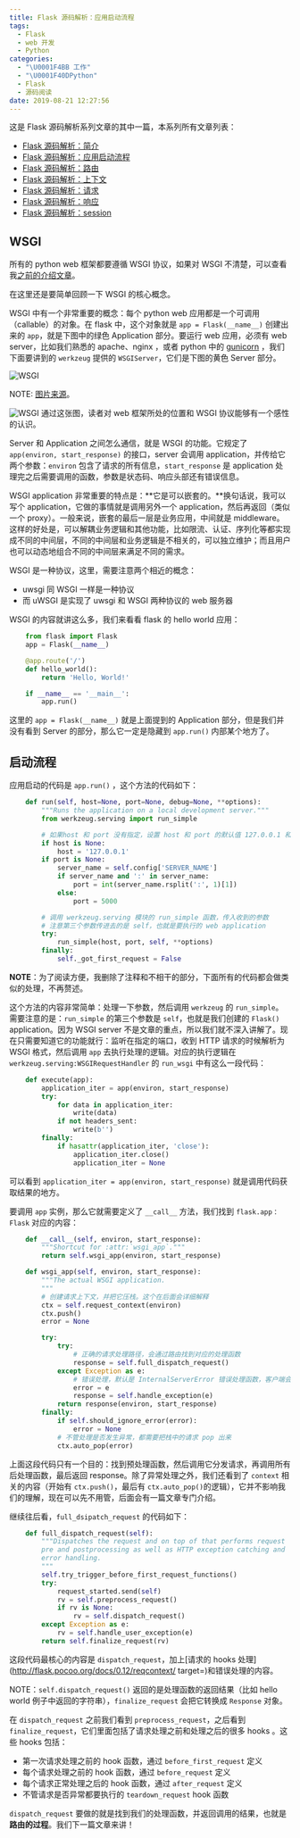 ```yaml
---
title: Flask 源码解析：应用启动流程
tags:
  - Flask
  - web 开发
  - Python
categories:
  - "\U0001F4BB 工作"
  - "\U0001F40DPython"
  - Flask
  - 源码阅读
date: 2019-08-21 12:27:56
---
```

这是 Flask 源码解析系列文章的其中一篇，本系列所有文章列表：

* [Flask 源码解析：简介](https://cizixs.com/2017/01/10/flask-insight-introduction)
* [Flask 源码解析：应用启动流程](https://cizixs.com/2017/01/11/flask-insight-start-process)
* [Flask 源码解析：路由](https://cizixs.com/2017/01/12/flask-insight-routing)
* [Flask 源码解析：上下文](https://cizixs.com/2017/01/13/flask-insight-context)
* [Flask 源码解析：请求](https://cizixs.com/2017/01/18/flask-insight-request)
* [Flask 源码解析：响应](https://cizixs.com/2017/01/22/flask-insight-response)
* [Flask 源码解析：session](https://cizixs.com/2017/03/08/flask-insight-session)

## WSGI

所有的 python web 框架都要遵循 WSGI 协议，如果对 WSGI 不清楚，可以查看我[之前的介绍文章](https://cizixs.com/2014/11/08/understand-wsgi)。

在这里还是要简单回顾一下 WSGI 的核心概念。

WSGI 中有一个非常重要的概念：每个 python web 应用都是一个可调用（callable）的对象。在 flask 中，这个对象就是 `app = Flask(__name__)` 创建出来的 `app`，就是下图中的绿色 Application 部分。要运行 web 应用，必须有 web server，比如我们熟悉的 apache、nginx ，或者 python 中的 [gunicorn](http://gunicorn.org/) ，我们下面要讲到的 `werkzeug` 提供的 `WSGIServer`，它们是下图的黄色 Server 部分。

![WSGI](https://assets.toptal.io/uploads/blog/image/91961/toptal-blog-image-1452784558794-7851992813e17ce0d5ca9802cf7ac719.jpg)

NOTE: [图片来源](https://www.toptal.com/python/pythons-wsgi-server-application-interface)。

![WSGI](/images/flask-wsgi.jpg)
通过这张图，读者对 web 框架所处的位置和 WSGI 协议能够有一个感性的认识。

Server 和 Application 之间怎么通信，就是 WSGI 的功能。它规定了 `app(environ, start_response)` 的接口，server 会调用 application，并传给它两个参数：`environ` 包含了请求的所有信息，`start_response` 是 application 处理完之后需要调用的函数，参数是状态码、响应头部还有错误信息。

WSGI application 非常重要的特点是：**它是可以嵌套的。**换句话说，我可以写个 application，它做的事情就是调用另外一个 application，然后再返回（类似一个 proxy）。一般来说，嵌套的最后一层是业务应用，中间就是 middleware。这样的好处是，可以解耦业务逻辑和其他功能，比如限流、认证、序列化等都实现成不同的中间层，不同的中间层和业务逻辑是不相关的，可以独立维护；而且用户也可以动态地组合不同的中间层来满足不同的需求。

WSGI 是一种协议，这里，需要注意两个相近的概念：

- uwsgi 同 WSGI 一样是一种协议
- 而 uWSGI 是实现了 uwsgi 和 WSGI 两种协议的 web 服务器

WSGI 的内容就讲这么多，我们来看看 flask 的 hello world 应用：
```python
    from flask import Flask
    app = Flask(__name__)

    @app.route('/')
    def hello_world():
        return 'Hello, World!'

    if __name__ == '__main__':
        app.run()
```

这里的 `app = Flask(__name__)` 就是上面提到的 Application 部分，但是我们并没有看到 Server 的部分，那么它一定是隐藏到 `app.run()` 内部某个地方了。

## 启动流程

应用启动的代码是 `app.run()` ，这个方法的代码如下：
```python
    def run(self, host=None, port=None, debug=None, **options):
        """Runs the application on a local development server."""
        from werkzeug.serving import run_simple

        # 如果host 和 port 没有指定，设置 host 和 port 的默认值 127.0.0.1 和 5000
        if host is None:
            host = '127.0.0.1'
        if port is None:
            server_name = self.config['SERVER_NAME']
            if server_name and ':' in server_name:
                port = int(server_name.rsplit(':', 1)[1])
            else:
                port = 5000

        # 调用 werkzeug.serving 模块的 run_simple 函数，传入收到的参数
        # 注意第三个参数传进去的是 self，也就是要执行的 web application
        try:
            run_simple(host, port, self, **options)
        finally:
            self._got_first_request = False

```
**NOTE**：为了阅读方便，我删除了注释和不相干的部分，下面所有的代码都会做类似的处理，不再赘述。

这个方法的内容非常简单：处理一下参数，然后调用 `werkzeug` 的 `run_simple`。需要注意的是：`run_simple` 的第三个参数是 `self`，也就是我们创建的 `Flask()` application。因为 WSGI server 不是文章的重点，所以我们就不深入讲解了。现在只需要知道它的功能就行：监听在指定的端口，收到 HTTP 请求的时候解析为 WSGI 格式，然后调用 `app` 去执行处理的逻辑。对应的执行逻辑在 `werkzeug.serving:WSGIRequestHandler` 的 `run_wsgi` 中有这么一段代码：
```python
    def execute(app):
        application_iter = app(environ, start_response)
        try:
            for data in application_iter:
                write(data)
            if not headers_sent:
                write(b'')
        finally:
            if hasattr(application_iter, 'close'):
                application_iter.close()
                application_iter = None
```

可以看到 `application_iter = app(environ, start_response)` 就是调用代码获取结果的地方。

要调用 `app` 实例，那么它就需要定义了 `__call__` 方法，我们找到 `flask.app：Flask` 对应的内容：
```python
    def __call__(self, environ, start_response):
        """Shortcut for :attr:`wsgi_app`."""
        return self.wsgi_app(environ, start_response)

    def wsgi_app(self, environ, start_response):
        """The actual WSGI application.
        """
        # 创建请求上下文，并把它压栈。这个在后面会详细解释
        ctx = self.request_context(environ)
        ctx.push()
        error = None

        try:
            try:
                # 正确的请求处理路径，会通过路由找到对应的处理函数
                response = self.full_dispatch_request()
            except Exception as e:
                # 错误处理，默认是 InternalServerError 错误处理函数，客户端会看到服务器 500 异常
                error = e
                response = self.handle_exception(e)
            return response(environ, start_response)
        finally:
            if self.should_ignore_error(error):
                error = None
            # 不管处理是否发生异常，都需要把栈中的请求 pop 出来
            ctx.auto_pop(error)
```

上面这段代码只有一个目的：找到预处理函数，然后调用它分发请求，再调用所有后处理函数，最后返回 response。除了异常处理之外，我们还看到了 `context` 相关的内容（开始有 `ctx.push()`，最后有 `ctx.auto_pop()`的逻辑），它并不影响我们的理解，现在可以先不用管，后面会有一篇文章专门介绍。

继续往后看，`full_dsipatch_request` 的代码如下：
```python
    def full_dispatch_request(self):
        """Dispatches the request and on top of that performs request
        pre and postprocessing as well as HTTP exception catching and
        error handling.
        """
        self.try_trigger_before_first_request_functions()
        try:
            request_started.send(self)
            rv = self.preprocess_request()
            if rv is None:
                rv = self.dispatch_request()
        except Exception as e:
            rv = self.handle_user_exception(e)
        return self.finalize_request(rv)
```

这段代码最核心的内容是 `dispatch_request`，加上[请求的 hooks 处理](http://flask.pocoo.org/docs/0.12/reqcontext/ target=)和错误处理的内容。

NOTE：`self.dispatch_request()` 返回的是处理函数的返回结果（比如 hello world 例子中返回的字符串），`finalize_request` 会把它转换成 `Response` 对象。

在 `dispatch_request` 之前我们看到 `preprocess_request`，之后看到 `finalize_request`，它们里面包括了请求处理之前和处理之后的很多 hooks 。这些 hooks 包括：

*   第一次请求处理之前的 hook 函数，通过 `before_first_request` 定义
*   每个请求处理之前的 hook 函数，通过 `before_request` 定义
*   每个请求正常处理之后的 hook 函数，通过 `after_request` 定义
*   不管请求是否异常都要执行的 `teardown_request` hook 函数

`dispatch_request` 要做的就是找到我们的处理函数，并返回调用的结果，也就是**路由的过程**。我们下一篇文章来讲！